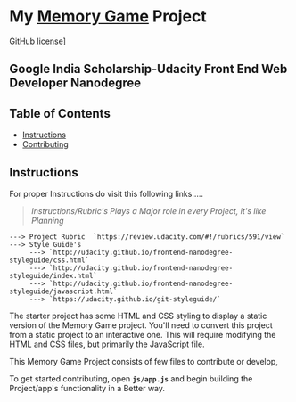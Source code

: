 # My [Memory Game](https://ravireddy07.github.io/GoogleIndiaScholarship_PCC2_Project_Memory-Game/) Project

[GitHub license](https://img.shields.io/github/issues/ravireddy07/GoogleIndiaScholarship_PCC2_Project_Memory-Game?style=flat-square)]

## Google India Scholarship-Udacity Front End Web Developer Nanodegree

## **Table of Contents**

* [Instructions](#instructions)
* [Contributing](#contributing)

## Instructions



For proper Instructions do visit this following links.....

   > _Instructions/Rubric's Plays a Major role in every Project, it's like Planning_

    ---> Project Rubric  `https://review.udacity.com/#!/rubrics/591/view`
    ---> Style Guide's
         ---> `http://udacity.github.io/frontend-nanodegree-styleguide/css.html`
         ---> `http://udacity.github.io/frontend-nanodegree-styleguide/index.html`
         ---> `http://udacity.github.io/frontend-nanodegree-styleguide/javascript.html`
         ---> `https://udacity.github.io/git-styleguide/`

The starter project has some HTML and CSS styling to display a static version of the Memory Game project. You'll need to convert this project from a static project to an interactive one. This will require modifying the HTML and CSS files, but primarily the JavaScript file.

This Memory Game Project consists of few files to contribute or develop,

To get started contributing, open **`js/app.js`** and begin building the Project/app's functionality in a Better way.
